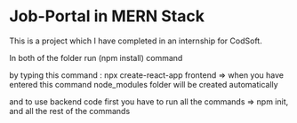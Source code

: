 # Job-Portal in MERN Stack
This is a project which I have completed in an internship for CodSoft.

In both of the folder run (npm install) command

by typing this command : npx create-react-app frontend   => when you have entered this command node_modules folder will be created automatically

and to use backend code first you have to run all the commands => npm init, and all the rest of the commands
